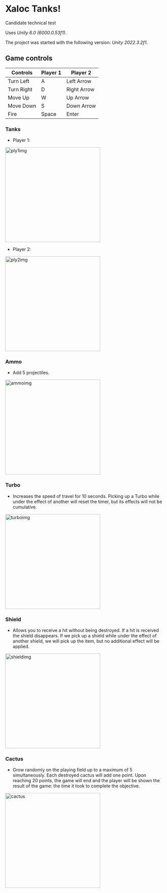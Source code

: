 # Xaloc Tanks!
Candidate technical test 

Uses _Unity 6.0 (6000.0.53f1)_.

The project was started with the following version: _Unity 2022.3.2f1_.

## Game controls

| Controls   | Player 1  | Player 2    |
|------------|-----------|-------------|
| Turn Left  | A         | Left Arrow  |
| Turn Right | D         | Right Arrow |
| Move Up    | W         | Up Arrow    |
| Move Down  | S         | Down Arrow  |
| Fire       | Space     | Enter       |

### Tanks
- Player 1:

<img src="https://github.com/VictorEJM/XalocTanks/assets/24573811/e67379e6-2856-4f82-9a7e-5cd778b39a38" alt="ply1img" width=300 />

- Player 2: 

<img src="https://github.com/VictorEJM/XalocTanks/assets/24573811/f72ae209-78a8-4264-a9fd-d372ad972963" alt="ply2img" width=300 />

### Ammo
- Add 5 projectiles.

<img src="https://github.com/VictorEJM/XalocTanks/assets/24573811/44376b7b-a1bc-4521-b808-c393261f7d09" alt="ammoimg" width=300 />

### Turbo
- Increases the speed of travel for 10 seconds. Picking up a Turbo while under the effect of another will reset the timer, but its effects will not be cumulative.

<img src="https://github.com/VictorEJM/XalocTanks/assets/24573811/505168a5-32a9-4030-b16b-0907ca7bda19" alt="turboimg" width=300 />

### Shield
- Allows you to receive a hit without being destroyed. If a hit is received the shield disappears. If we pick up a shield while under the effect of another shield, we will pick up the item, but no additional effect will be applied.

<img src="https://github.com/VictorEJM/XalocTanks/assets/24573811/99b384f7-98b0-42c1-a305-d85919ac541d" alt="shieldimg" width=300 />

### Cactus
- Grow randomly on the playing field up to a maximum of 5 simultaneously. Each destroyed cactus will add one point. Upon reaching 20 points, the game will end and the player will be shown the result of the game: the time it took to complete the objective.

<img src="https://github.com/VictorEJM/XalocTanks/assets/24573811/479219eb-babe-48e1-8b81-ce1a0edb1c7b" alt="cactus" width=300 />


